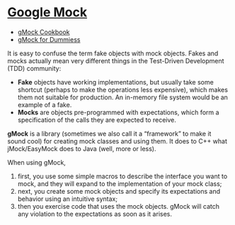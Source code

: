 # [Google Mock](http://google.github.io/googletest/gmock_for_dummies.html)

- [gMock Cookbook](http://google.github.io/googletest/gmock_cook_book.html)
- [gMock for Dummiess](https://google.github.io/googletest/gmock_for_dummies.html)


It is easy to confuse the term fake objects with mock objects. Fakes and mocks actually mean very different things in the Test-Driven Development (TDD) community:

- **Fake** objects have working implementations, but usually take some shortcut (perhaps to make the operations less expensive), which makes them not suitable for production. An in-memory file system would be an example of a fake.
- **Mocks** are objects pre-programmed with expectations, which form a specification of the calls they are expected to receive.

**gMock** is a library (sometimes we also call it a “framework” to make it sound cool) for creating mock classes and using them. It does to C++ what jMock/EasyMock does to Java (well, more or less).

When using gMock,

1. first, you use some simple macros to describe the interface you want to mock, and they will expand to the implementation of your mock class;
2. next, you create some mock objects and specify its expectations and behavior using an intuitive syntax;
3. then you exercise code that uses the mock objects. gMock will catch any violation to the expectations as soon as it arises.

